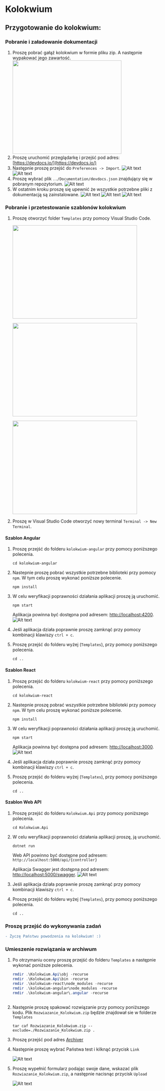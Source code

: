 # Kolokwium
## Przygotowanie do kolokwium:
### Pobranie i załadowanie dokumentacji
1) Proszę pobrać gałąź kolokwium w formie pliku zip. A następnie wypakować jego zawartość.
  <img src="Img/download_zip.png" width=350 height=300></img>
2) Proszę uruchomić przeglądarkę i przejść pod adres: [https://devdocs.io/](https://devdocs.io/)
3) Następnie proszę przejść do `Preferences -> Import`.
  ![Alt text](Img/2020_01_17_10_19_11_DevDocs_API_Documentation.png?raw=true)
  ![Alt text](Img/2020_01_17_10_20_08_Preferences_DevDocs.png?raw=true)
4) Proszę wybrać plik `../Documentation/devdocs.json` znajdujący się w pobranym repozytorium.
  ![Alt text](Img/2020_01_17_10_21_04_Otwieranie.png?raw=true)
5) W ostatnim kroku proszę się upewnić że wszystkie potrzebne pliki z dokumentacją są zainstalowane.
  ![Alt text](Img/2020_01_17_10_26_06_PSI.png?raw=true)
  ![Alt text](Img/2020_01_17_10_26_41_DevDocs_API_Documentation.png?raw=true)
  ![Alt text](Img/2020_01_17_10_28_09_Offline_DevDocs.png?raw=true)

### Pobranie i przetestowanie szablonów kolokwium
1) Proszę otworzyć folder `Templates` przy pomocy Visual Studio Code.

    <img src="Img/open_folder.png" width=400 height=300></img>

    <img src="Img/open_folder2.png" width=400 height=300></img>

    <img src="Img/open_folder3.png" width=400 height=300></img>

2) Proszę w Visual Studio Code otworzyć nowy terminal `Terminal -> New Terminal`.


#### Szablon Angular
1) Proszę przejść do folderu `kolokwium-angular` przy pomocy poniższego polecenia.

    ```
    cd kolokwium-angular
    ```
  
2) Nastepnie proszę pobrać wszystkie potrzebne biblioteki przy pomocy `npm`. W tym celu proszę wykonać poniższe polecenie.
  
    ```
    npm install
    ```
  
3) W celu weryfikacji poprawności działania aplikacji proszę ją uruchomić.
  
    ```
    npm start
    ```
  
   Aplikacja powinna być dostępna pod adresem: [http://localhost:4200](http://localhost:4200).
  ![Alt text](Img/angular_run.png?raw=true)
4) Jeśli aplikacja działa poprawnie proszę zamknąć przy pomocy kombinacji klawiszy `ctrl + c`.
5) Proszę przejść do folderu wyżej (`Templates`), przy pomocy poniższego polecenia.

    ```
    cd ..
    ```


#### Szablon React
1) Proszę przejść do folderu `kolokwium-react` przy pomocy poniższego polecenia.
  
    ```
    cd kolokwium-react
    ```
    
2) Nastepnie proszę pobrać wszystkie potrzebne biblioteki przy pomocy `npm`. W tym celu proszę wykonać poniższe polecenie.

    ```
    npm install
    ```
    
3) W celu weryfikacji poprawności działania aplikacji proszę ją uruchomić.

    ```
    npm start
    ```

   Aplikacja powinna być dostępna pod adresem: [http://localhost:3000](http://localhost:3000).
  ![Alt text](Img/react_run.png?raw=true)
4) Jeśli aplikacja działa poprawnie proszę zamknąć przy pomocy kombinacji klawiszy `ctrl + c`.
5) Proszę przejść do folderu wyżej (`Templates`), przy pomocy poniższego polecenia.

    ```
    cd ..
    ```


#### Szablon Web API
1) Proszę przejść do folderu `Kolokwium.Api` przy pomocy poniższego polecenia.

    ```
    cd Kolokwium.Api
    ```
  
2) W celu weryfikacji poprawności działania aplikacji proszę, ją uruchomić.

    ```
    dotnet run
    ```
  
   Web API powinno być dostępne pod adresem: `http://localhost:5000/api/{controller}` 
   
   Aplikacja Swagger jest dostępna pod adresem: [http://localhost:5000/swagger](http://localhost:5000/swagger).
  ![Alt text](Img/swagger.png?raw=true)
  
4) Jeśli aplikacja działa poprawnie proszę zamknąć przy pomocy kombinacji klawiszy `ctrl + c`.
5) Proszę przejść do folderu wyżej (`Templates`), przy pomocy poniższego polecenia.

    ```
    cd ..
    ```

### Proszę przejść do wykonywania zadań

```diff
- Życzę Państwu powodzenia na kolokwium! :)
```
### Umieszenie rozwiązania w archiwum
1)  Po otrzymaniu oceny proszę przejść do folderu `Templates` a następnie wykonać poniższe polecenia.
    ```powershell
    rmdir .\Kolokwium.Api\obj -recurse
    rmdir .\Kolokwium.Api\bin -recurse
    rmdir .\kolokwium-react\node_modules -recurse
    rmdir .\kolokwium-angular\node_modules -recurse
    rmdir .\kolokwium-angular\.angular -recurse 
 
    ```
2)  Następnie proszę spakować rozwiązanie przy pomocy poniższego kodu. Plik `Rozwiazanie_Kolokwium.zip` będzie znajdował sie w folderze `Templates`

    ```
    tar caf Rozwiazanie_Kolokwium.zip --exclude=./Rozwiazanie_Kolokwium.zip . 
    
    ```
    
3)  Proszę przejść pod adres [Archiver](http://ik2a.kik.pcz.czest.pl/archiver/TestArchive/Index)
4)  Następnie proszę wybrać Państwa test i kilknąć przycisk `Link`

    ![Alt text](Img/ArchiverUpload1.png?raw=true)
    
5)  Proszę wypełnić formularz podając swoje dane, wskazać plik `Rozwiazanie_Kolokwium.zip`, a następnie nacisnąc przycisk `Upload`

    ![Alt text](Img/ArchiverUpload2.png?raw=true)
    
 
